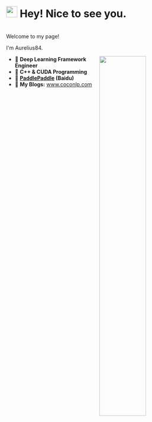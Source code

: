 <h1><img src="https://emojis.slackmojis.com/emojis/images/1531849430/4246/blob-sunglasses.gif?1531849430" width="30"/> Hey! Nice to see you.</h1>

<br>Welcome to my page!</br>

I'm Aurelius84.

<img align="right" width="50%" src="https://github-readme-stats.vercel.app/api?username=Aurelius84&theme=dark&show_icons=true">

- 🔭 **Deep Learning Framework Engineer**
- 🌱 **C++ & CUDA Programming**
- 👯 **[PaddlePaddle](https://github.com/PaddlePaddle/Paddle) (Baidu)**
- 💬 **My Blogs:** www.coconlp.com


